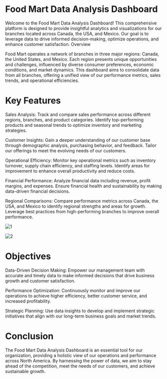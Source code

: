 
# Food Mart Data Analysis Dashboard

Welcome to the Food Mart Data Analysis Dashboard! This comprehensive platform is designed to provide insightful analytics and visualizations for our branches located across Canada, the USA, and Mexico. Our goal is to leverage data to drive informed decision-making, optimize operations, and enhance customer satisfaction.
Overview

Food Mart operates a network of branches in three major regions: Canada, the United States, and Mexico. Each region presents unique opportunities and challenges, influenced by diverse consumer preferences, economic conditions, and market dynamics. This dashboard aims to consolidate data from all branches, offering a unified view of our performance metrics, sales trends, and operational efficiencies.
# Key Features

Sales Analysis: Track and compare sales performance across different regions, branches, and product categories. Identify top-performing products and seasonal trends to optimize inventory and marketing strategies.

Customer Insights: Gain a deeper understanding of our customer base through demographic analysis, purchasing behavior, and feedback. Tailor our offerings to meet the evolving needs of our customers.

Operational Efficiency: Monitor key operational metrics such as inventory turnover, supply chain efficiency, and staffing levels. Identify areas for improvement to enhance overall productivity and reduce costs.

Financial Performance: Analyze financial data including revenue, profit margins, and expenses. Ensure financial health and sustainability by making data-driven financial decisions.

Regional Comparisons: Compare performance metrics across Canada, the USA, and Mexico to identify regional strengths and areas for growth. Leverage best practices from high-performing branches to improve overall performance.

![1](https://github.com/Adefemi010/Food-Matt-Analysis/assets/149597242/1278b1f2-37db-461e-bdfe-6d7987ebf32b)

![2](https://github.com/Adefemi010/Food-Matt-Analysis/assets/149597242/a70d111f-db0d-486f-9c71-32c9c849e868)


# Objectives

Data-Driven Decision Making: Empower our management team with accurate and timely data to make informed decisions that drive business growth and customer satisfaction.

Performance Optimization: Continuously monitor and improve our operations to achieve higher efficiency, better customer service, and increased profitability.

Strategic Planning: Use data insights to develop and implement strategic initiatives that align with our long-term business goals and market trends.

# Conclusion

The Food Mart Data Analysis Dashboard is an essential tool for our organization, providing a holistic view of our operations and performance across North America. By harnessing the power of data, we aim to stay ahead of the competition, meet the needs of our customers, and achieve sustainable growth.
